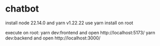# chatbot
install node 22.14.0 and yarn v1.22.22
use yarn install on root

execute on root:
yarn dev:frontend and open http://localhost:5173/
yarn dev:backend and open http://localhost:3000/